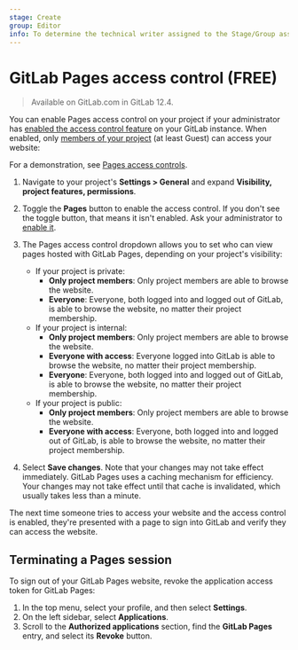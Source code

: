 ```yaml
---
stage: Create
group: Editor
info: To determine the technical writer assigned to the Stage/Group associated with this page, see https://about.gitlab.com/handbook/engineering/ux/technical-writing/#assignments
---
```


# GitLab Pages access control **(FREE)**

> Available on GitLab.com in GitLab 12.4.

You can enable Pages access control on your project
if your administrator has [enabled the access control feature](../../../administration/pages/index.md#access-control)
on your GitLab instance. When enabled, only
[members of your project](../../permissions.md#project-members-permissions)
(at least Guest) can access your website:

<i class="fa fa-youtube-play youtube" aria-hidden="true"></i>
For a demonstration, see [Pages access controls](https://www.youtube.com/watch?v=tSPAr5mQYc8).

1. Navigate to your project's **Settings > General** and expand **Visibility, project features, permissions**.

1. Toggle the **Pages** button to enable the access control. If you don't see the toggle button,
   that means it isn't enabled. Ask your administrator to [enable it](../../../administration/pages/index.md#access-control).

1. The Pages access control dropdown allows you to set who can view pages hosted
   with GitLab Pages, depending on your project's visibility:

   - If your project is private:
     - **Only project members**: Only project members are able to browse the website.
     - **Everyone**: Everyone, both logged into and logged out of GitLab, is able to browse the website, no matter their project membership.
   - If your project is internal:
     - **Only project members**: Only project members are able to browse the website.
     - **Everyone with access**: Everyone logged into GitLab is able to browse the website, no matter their project membership.
     - **Everyone**: Everyone, both logged into and logged out of GitLab, is able to browse the website, no matter their project membership.
   - If your project is public:
     - **Only project members**: Only project members are able to browse the website.
     - **Everyone with access**: Everyone, both logged into and logged out of GitLab, is able to browse the website, no matter their project membership.

1. Select **Save changes**. Note that your changes may not take effect immediately. GitLab Pages uses
   a caching mechanism for efficiency. Your changes may not take effect until that cache is
   invalidated, which usually takes less than a minute.

The next time someone tries to access your website and the access control is
enabled, they're presented with a page to sign into GitLab and verify they
can access the website.

## Terminating a Pages session

To sign out of your GitLab Pages website, revoke the application access token
for GitLab Pages:

1. In the top menu, select your profile, and then select **Settings**.
1. On the left sidebar, select **Applications**.
1. Scroll to the **Authorized applications** section, find the **GitLab Pages**
   entry, and select its **Revoke** button.
